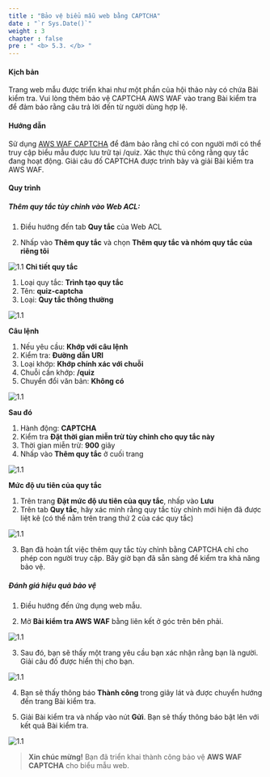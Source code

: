 ```yaml
---
title : "Bảo vệ biểu mẫu web bằng CAPTCHA"
date : "`r Sys.Date()`"
weight : 3
chapter : false
pre : " <b> 5.3. </b> "
---
```


#### Kịch bản

Trang web mẫu được triển khai như một phần của hội thảo này có chứa Bài kiểm tra. Vui lòng thêm bảo vệ CAPTCHA AWS WAF vào trang Bài kiểm tra để đảm bảo rằng câu trả lời đến từ người dùng hợp lệ.

#### Hướng dẫn

Sử dụng [AWS WAF CAPTCHA](https://docs.aws.amazon.com/waf/latest/developerguide/waf-captcha-and-challenge-best-practices.html) để đảm bảo rằng chỉ có con người mới có thể truy cập biểu mẫu được lưu trữ tại /quiz. Xác thực thủ công rằng quy tắc đang hoạt động. Giải câu đố CAPTCHA được trình bày và giải Bài kiểm tra AWS WAF.

#### Quy trình
##### Thêm quy tắc tùy chỉnh vào Web ACL:

1. Điều hướng đến tab **Quy tắc** của Web ACL

2. Nhấp vào **Thêm quy tắc** và chọn **Thêm quy tắc và nhóm quy tắc của riêng tôi**

![1.1](/images/5/3/s1.png)
**Chi tiết quy tắc**

1. Loại quy tắc: **Trình tạo quy tắc**
2. Tên: **quiz-captcha**
3. Loại: **Quy tắc thông thường**

![1.1](/images/5/3/rule_detail.png)

**Câu lệnh**

1. Nếu yêu cầu: **Khớp với câu lệnh**
2. Kiểm tra: **Đường dẫn URI**
3. Loại khớp: **Khớp chính xác với chuỗi**
4. Chuỗi cần khớp: **/quiz**
5. Chuyển đổi văn bản: **Không có**

![1.1](/images/5/3/statement.png)

**Sau đó**

1. Hành động: **CAPTCHA**
2. Kiểm tra **Đặt thời gian miễn trừ tùy chỉnh cho quy tắc này**
3. Thời gian miễn trừ: **900** giây
4. Nhấp vào **Thêm quy tắc** ở cuối trang

![1.1](/images/5/3/then.png)

**Mức độ ưu tiên của quy tắc**

1. Trên trang **Đặt mức độ ưu tiên của quy tắc**, nhấp vào **Lưu**
2. Trên tab **Quy tắc**, hãy xác minh rằng quy tắc tùy chỉnh mới hiện đã được liệt kê (có thể nằm trên trang thứ 2 của các quy tắc)

![1.1](/images/5/3/prio_s2.png)

3. Bạn đã hoàn tất việc thêm quy tắc tùy chỉnh bằng CAPTCHA chỉ cho phép con người truy cập. Bây giờ bạn đã sẵn sàng để kiểm tra khả năng bảo vệ.

##### Đánh giá hiệu quả bảo vệ

1. Điều hướng đến ứng dụng web mẫu.

2. Mở **Bài kiểm tra AWS WAF** bằng liên kết ở góc trên bên phải.

![1.1](/images/5/3/e_s2.png)

3. Sau đó, bạn sẽ thấy một trang yêu cầu bạn xác nhận rằng bạn là người. Giải câu đố được hiển thị cho bạn.

![1.1](/images/5/3/e_s3.png)

4. Bạn sẽ thấy thông báo **Thành công** trong giây lát và được chuyển hướng đến trang Bài kiểm tra.

5. Giải Bài kiểm tra và nhấp vào nút **Gửi**. Bạn sẽ thấy thông báo bật lên với kết quả Bài kiểm tra.

![1.1](/images/5/3/e_s5.png)

> **Xin chúc mừng!** Bạn đã triển khai thành công bảo vệ **AWS WAF CAPTCHA** cho biểu mẫu web.